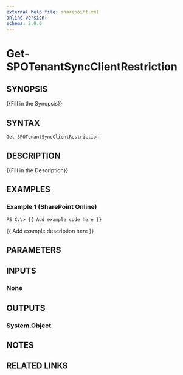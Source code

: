 ```yaml
---
external help file: sharepoint.xml
online version: 
schema: 2.0.0
---
```


# Get-SPOTenantSyncClientRestriction

## SYNOPSIS
{{Fill in the Synopsis}}

## SYNTAX

```
Get-SPOTenantSyncClientRestriction
```

## DESCRIPTION
{{Fill in the Description}}

## EXAMPLES

### Example 1 (SharePoint Online)
```
PS C:\> {{ Add example code here }}
```

{{ Add example description here }}

## PARAMETERS

## INPUTS

### None

## OUTPUTS

### System.Object

## NOTES

## RELATED LINKS

